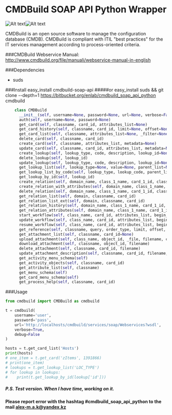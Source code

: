 # CMDBuild SOAP API Python Wrapper
![Alt text](http://www.cmdbuild.org/logo.png)![Alt text](https://www.python.org/static/opengraph-icon-200x200.png)

CMDBuild is an open source software to manage the configuration database (CMDB).
CMDBuild is compliant with ITIL "best practices" for the IT services management according to process-oriented criteria.

###CMDBuild Webservice Manual:
	 http://www.cmdbuild.org/file/manuali/webservice-manual-in-english
   
###Dependencies
 - suds
   
###Install
	easy_install cmdbuild-soap-api
#####or 
	easy_install suds && git clone --depth=1 https://bitbucket.org/enlab/cmdbuild_soap_api_python cmdbuild
   
```python
    class CMDBuild
      __init__(self, username=None, password=None, url=None, verbose=False, debug=False)
      auth(self, username=None, password=None)
      get_card(self, classname, card_id, attributes_list=None)
      get_card_history(self, classname, card_id, limit=None, offset=None)
      get_card_list(self, classname, attributes_list=None, _filter=None, filter_sq_operator=None, order_type=None, limit=None, offset=None, full_text_query=None, cql_query=None, cql_query_parameters=None)
      delete_card(self, classname, card_id)
      create_card(self, classname, attributes_list, metadata=None)
      update_card(self, classname, card_id, attributes_list, metadata=None, begin_date=None)
      create_lookup(self, lookup_type, code, description, lookup_id=None, notes=None, parent_id=None, position=None)
      delete_lookup(self, lookup_id)
      update_lookup(self, lookup_type, code, description, lookup_id=None, notes=None, parent_id=None, position=None)
      get_lookup_list(self, lookup_type=None, value=None, parent_list=None)
      get_lookup_list_by_code(self, lookup_type, lookup_code, parent_list)
      get_lookup_by_id(self, lookup_id)
      create_relation(self, domain_name, class_1_name, card_1_id, class_2_name, card_2_id, status, begin_date, end_date)
      create_relation_with_attributes(self, domain_name, class_1_name, card_1_id, class_2_name, card_2_id, status, begin_date, end_date, attributes_list)
      delete_relation(self, domain_name, class_1_name, card_1_id, class_2_name, card_2_id, status, begin_date, end_date)
      get_relation_list(self, domain, classname, card_id)
      get_relation_list_ext(self, domain, classname, card_id)
      get_relation_history(self, domain_name, class_1_name, card_1_id, class_2_name, card_2_id, status, begin_date, end_date)
      get_relation_attributes(self, domain_name, class_1_name, card_1_id, class_2_name, card_2_id, status, begin_date, end_date)
      start_workflow(self, class_name, card_id, attributes_list, begin_date, user, complete_task)
      update_workflow(self, class_name, card_id, attributes_list, begin_date, user, complete_task)
      resume_workflow(self, class_name, card_id, attributes_list, begin_date, user, complete_task)
      get_reference(self, classname, query, order_type, limit, offset, full_text_query)
      get_attachment_list(self, classname, card_id=None)
      upload_attachment(self, class_name, object_id, _file, filename, category, description)
      download_attachment(self, classname, object_id, filename)
      delete_attachment(self, classname, card_id, filename)
      update_attachment_description(self, classname, card_id, filename, description)
      get_activity_menu_schema(self)
      get_activity_objects(self, classname, card_id)
      get_attribute_list(self, classname)
      get_menu_schema(self)
      get_card_menu_schema(self)
      get_process_help(self, classname, card_id)
```

###Usage
```python
from cmdbuild import CMDBuild as cmdbuild

t = cmdbuild(
    username='user',
    password='pass',
    url='http://localhosts/cmdbuild/services/soap/Webservices?wsdl',
    verbose=True,
    debug=False
)

hosts = t.get_card_list('Hosts')
print(hosts)
# one_item = t.get_card('zItems', 1391866)
# print(one_item)
# lookups = t.get_lookup_list('LOC_TYPE')
# for lookup in lookups:
#    print(t.get_lookup_by_id(lookup['id']))
```

##### P.S. Test version. When I have time, working on it.

#### Please report error with the hashtag **#cmdbuild_soap_api_python** to the mail <alex-m.a.k@yandex.kz>


